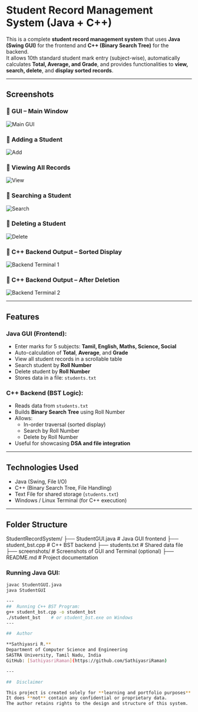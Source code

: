 #  Student Record Management System (Java + C++)

This is a complete **student record management system** that uses **Java (Swing GUI)** for the frontend and **C++ (Binary Search Tree)** for the backend.  
It allows 10th standard student mark entry (subject-wise), automatically calculates **Total, Average, and Grade**, and provides functionalities to **view, search, delete**, and **display sorted records**.

---

##  Screenshots

### 🔹 GUI – Main Window
![Main GUI](screenshots/main_GUI.png)

### 🔹 Adding a Student
![Add](screenshots/Add.png)

### 🔹 Viewing All Records
![View](screenshots/View.png)

### 🔹 Searching a Student
![Search](screenshots/Search.png)

### 🔹 Deleting a Student
![Delete](screenshots/Delete.png)

### 🔹 C++ Backend Output – Sorted Display
![Backend Terminal 1](screenshots/backend_terminal1.png)

### 🔹 C++ Backend Output – After Deletion
![Backend Terminal 2](screenshots/backend_terminal2.png)

---

##  Features

###  Java GUI (Frontend):
- Enter marks for 5 subjects: **Tamil, English, Maths, Science, Social**
- Auto-calculation of **Total**, **Average**, and **Grade**
- View all student records in a scrollable table
- Search student by **Roll Number**
- Delete student by **Roll Number**
- Stores data in a file: `students.txt`

###  C++ Backend (BST Logic):
- Reads data from `students.txt`
- Builds **Binary Search Tree** using Roll Number
- Allows:
  - In-order traversal (sorted display)
  - Search by Roll Number
  - Delete by Roll Number
- Useful for showcasing **DSA and file integration**

---

##  Technologies Used

- Java (Swing, File I/O)
- C++ (Binary Search Tree, File Handling)
- Text File for shared storage (`students.txt`)
- Windows / Linux Terminal (for C++ execution)

---

##  Folder Structure

StudentRecordSystem/
├── StudentGUI.java # Java GUI frontend
├── student_bst.cpp # C++ BST backend
├── students.txt # Shared data file
├── screenshots/ # Screenshots of GUI and Terminal (optional)
├── README.md # Project documentation

###  Running Java GUI:
```bash
javac StudentGUI.java
java StudentGUI

---
##  Running C++ BST Program:
g++ student_bst.cpp -o student_bst
./student_bst    # or student_bst.exe on Windows
---

##  Author

**Sathiyasri R.**  
Department of Computer Science and Engineering  
SASTRA University, Tamil Nadu, India  
GitHub: [SathiyasriRaman](https://github.com/SathiyasriRaman)

---

##  Disclaimer

This project is created solely for **learning and portfolio purposes**.  
It does **not** contain any confidential or proprietary data.  
The author retains rights to the design and structure of this system.

